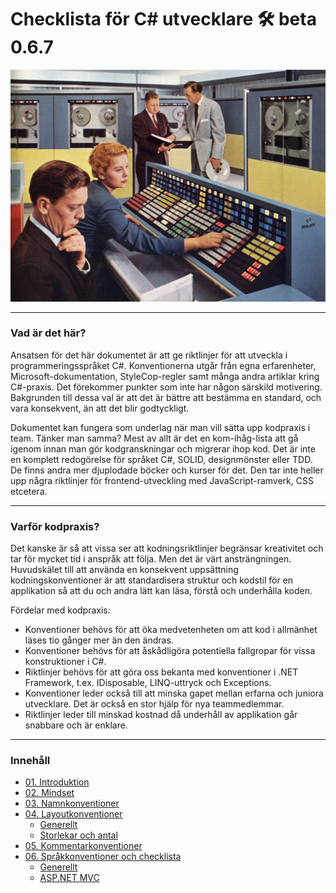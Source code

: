 # Checklista för C# utvecklare  🛠  beta 0.6.7
![RCA computer room 1959](Konventioner/Bilder/RCA-computer-room-1959.jpg)

***
### Vad är det här?
Ansatsen för det här dokumentet är att ge riktlinjer för att utveckla i programmeringsspråket C#. Konventionerna utgår från egna erfarenheter, Microsoft-dokumentation, StyleCop-regler samt många andra artiklar kring C#-praxis. Det förekommer punkter som inte har någon särskild motivering. Bakgrunden till dessa val är att det är bättre att bestämma en standard, och vara konsekvent, än att det blir godtyckligt.

Dokumentet kan fungera som underlag när man vill sätta upp kodpraxis i team. Tänker man samma? Mest av allt är det en kom-ihåg-lista att gå igenom innan man gör kodgranskningar och migrerar ihop kod. Det är inte en komplett redogörelse för språket C#, SOLID, designmönster eller TDD. De finns andra mer djuplodade böcker och kurser för det. Den tar inte heller upp några riktlinjer för frontend-utveckling med JavaScript-ramverk, CSS etcetera.

***
### Varför kodpraxis?
Det kanske är så att vissa ser att kodningsriktlinjer begränsar kreativitet och tar för mycket tid i anspråk att följa. Men det är värt ansträngningen. Huvudskälet till att använda en konsekvent uppsättning kodningskonventioner är att standardisera struktur och kodstil för en applikation så att du och andra lätt kan läsa, förstå och underhålla koden.

Fördelar med kodpraxis:
* Konventioner behövs för att öka medvetenheten om att kod i allmänhet läses tio gånger mer än den ändras.
* Konventioner behövs för att åskådligöra potentiella fallgropar för vissa konstruktioner i C#.
* Riktlinjer behövs för att göra oss bekanta med konventioner i .NET Framework, t.ex. IDisposable, LINQ-uttryck och Exceptions.
* Konventioner leder också till att minska gapet mellan erfarna och juniora utvecklare. Det är också en stor hjälp för nya teammedlemmar.
* Riktlinjer leder till minskad kostnad då underhåll av applikation går snabbare och är enklare.

***
### Innehåll
* [01. Introduktion](Konventioner/01-Introduktion.md) 
* [02. Mindset](Konventioner/02-Mindset.md)
* [03. Namnkonventioner](Konventioner/03-Namnkonventioner.md)
* [04. Layoutkonventioner](Konventioner/04-Layoutkonventioner.md)
    *  <a href="Konventioner\04-Layoutkonventioner.md#generellt" target="_blank">Generellt</a>
    *  <a href="Konventioner\04-Layoutkonventioner.md#storlekar-och-antal" target="_blank">Storlekar och antal</a>
* [05. Kommentarkonventioner](Konventioner/05-Kommentarkonventioner.md)  
* [06. Språkkonventioner och checklista](Konventioner/06-Sprakkonventioner_och_checklista.md)  
    * [Generellt](Konventioner/06-Sprakkonventioner_och_checklista.md#generellt)  
    * [ASP.NET MVC](Konventioner/06-Sprakkonventioner_och_checklista.md#aspnet-mvc)
